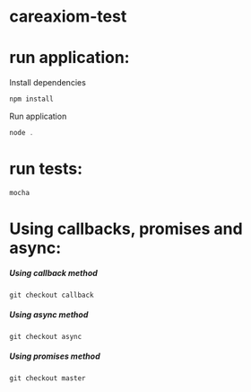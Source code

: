 # careaxiom-test
# run application:
Install dependencies
```javascript
npm install
```
Run application
```javascript
node .
```
# run tests:
```javascript
mocha 
```
# Using callbacks, promises and async:
##### Using callback method
```
git checkout callback
```
##### Using async method
```
git checkout async
```
##### Using promises method
```
git checkout master
```
